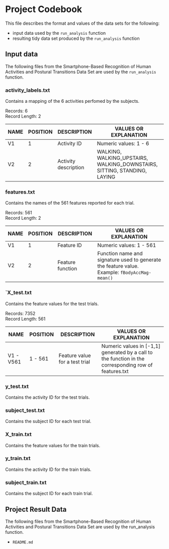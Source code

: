 # Project Codebook
This file describes the format and values of the data sets for the following:
* input data used by the `run_analysis` function
* resulting tidy data set produced by the `run_analysis` function


## Input data

The following files from the Smartphone-Based Recognition of Human Activities and Postural Transitions Data Set are used by the `run_analysis` function.


### activity_labels.txt
Contains a mapping of the 6 activities perfomed by the subjects.

Records: 6                       
Record Length: 2

| NAME  | POSITION  |  DESCRIPTION | VALUES OR EXPLANATION  |
|---|---|---|---|
| V1  | 1  | Activity ID  | Numeric values: 1 - 6  |
| V2  | 2  | Activity description  | WALKING, WALKING_UPSTAIRS, WALKING_DOWNSTAIRS, SITTING, STANDING, LAYING |



### features.txt
Contains the names of the 561 features reported for each trial.

Records: 561                     
Record Length: 2

| NAME  | POSITION  |  DESCRIPTION | VALUES OR EXPLANATION  |
|---|---|---|---|
| V1  | 1  | Feature ID  | Numeric values: 1 - 561  |
| V2  | 2  | Feature function  | Function name and signature used to generate the feature value. Example: `fBodyAccMag-mean()` |



### `X_test.txt
Contains the feature values for the test trials.

Records: 7352                     
Record Length: 561

| NAME  | POSITION  |  DESCRIPTION | VALUES OR EXPLANATION  |
|---|---|---|---|
| V1 - V561 | 1 - 561 | Feature value for a test trial | Numeric values in [-1,1] generated by a call to the function in the corresponding row of features.txt|



### y_test.txt
Contains the activity ID for the test trials.


### subject_test.txt
Contains the subject ID for each test trial.

### X_train.txt
Contains the feature values for the train trials.


### y_train.txt
Contains the activity ID for the train trials.

### subject_train.txt
Contains the subject ID for each train trial.

## Project Result Data

The following files from the Smartphone-Based Recognition of Human Activities and Postural Transitions Data Set are used by the run_analysis function.


* `README.md`
